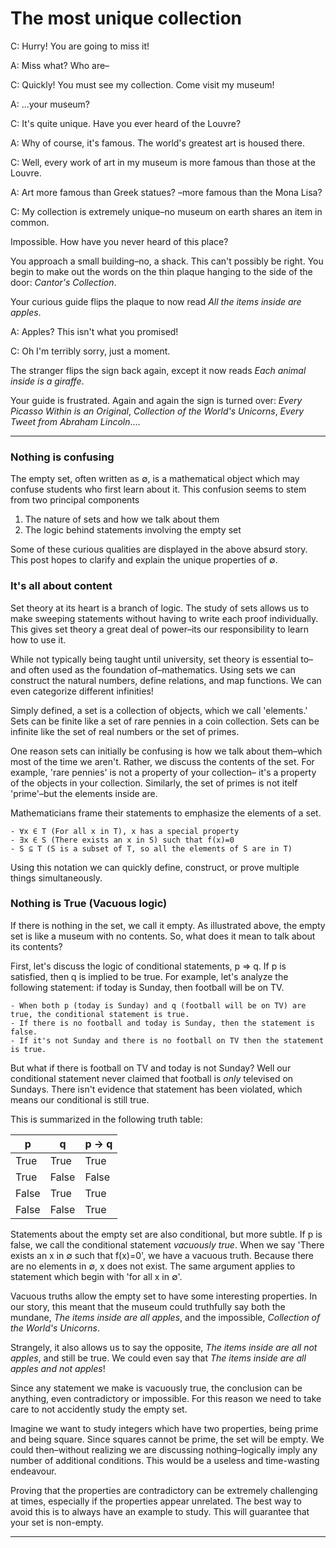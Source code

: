 # The most unique collection

C: Hurry! You are going to miss it!

A: Miss what? Who are–

C: Quickly! You must see my collection. Come visit my museum!

A: ...your museum?

C: It's quite unique. Have you ever heard of the Louvre?

A: Why of course, it's famous. The world's greatest art is housed there.

C: Well, every work of art in my museum is more famous than those at the Louvre.

A: Art more famous than Greek statues? –more famous than the Mona Lisa?

C: My collection is extremely unique–no museum on earth shares an item in common.

Impossible. How have you never heard of this place?

You approach a small building–no, a shack.
This can't possibly be right.
You begin to make out the words on the thin plaque hanging to the side of the door:
*Cantor's Collection*.

Your curious guide flips the plaque to now read *All the items inside are apples*.

A: Apples? This isn't what you promised!

C: Oh I'm terribly sorry, just a moment.

The stranger flips the sign back again,
except it now reads *Each animal inside is a giraffe*.

Your guide is frustrated. Again and again the sign is turned over:
*Every Picasso Within is an Original*, *Collection of the World's Unicorns*, *Every Tweet from Abraham Lincoln*....

------
### Nothing is confusing

The empty set, often written as ∅, is a mathematical object which may confuse students who first learn about it.
This confusion seems to stem from two principal components
1. The nature of sets and how we talk about them
1. The logic behind statements involving the empty set

Some of these curious qualities are displayed in the above absurd story. 
This post hopes to clarify and explain the unique properties of ∅.

### It's all about content

Set theory at its heart is a branch of logic.
The study of sets allows us to make sweeping statements without having to write each proof individually.
This gives set theory a great deal of power–its our responsibility to learn how to use it.

While not typically being taught until university,
set theory is essential to–and often used as the foundation of–mathematics.
Using sets we can construct the natural numbers,
define relations, and map functions.
We can even categorize different infinities!

Simply defined, a set is a collection of objects,
which we call 'elements.'
Sets can be finite like a set of rare pennies in a coin collection.
Sets can be infinite like the set of real numbers or the set of primes. 

One reason sets can initially be confusing is how we talk about them–which most of the time we aren't.
Rather, we discuss the contents of the set.
For example, 'rare pennies' is not a property of your collection–
it's a property of the objects in your collection.
Similarly, the set of primes is not itelf 'prime'–but the elements inside are.

Mathematicians frame their statements to emphasize the elements of a set.

    - ∀x ∈ T (For all x in T), x has a special property 
    - ∃x ∈ S (There exists an x in S) such that f(x)=0
    - S ⊆ T (S is a subset of T, so all the elements of S are in T)

Using this notation we can quickly define, construct, or prove multiple things simultaneously.


### Nothing is True (Vacuous logic)

If there is nothing in the set, we call it empty.
As illustrated above, the empty set is like a museum with no contents.
So, what does it mean to talk about its contents?

First, let's discuss the logic of conditional statements, p ⇒ q. 
If p is satisfied, then q is implied to be true.
For example, let's analyze the following statement:
if today is Sunday, then football will be on TV.

    - When both p (today is Sunday) and q (football will be on TV) are true, the conditional statement is true.
    - If there is no football and today is Sunday, then the statement is false.
    - If it's not Sunday and there is no football on TV then the statement is true.

But what if there is football on TV and today is not Sunday? 
Well our conditional statement never claimed that football is *only* televised on Sundays.
There isn't evidence that statement has been violated, which means our conditional is still true.

This is summarized in the following truth table:

| p        | q         | p → q  |
|----------|-----------|--------|
| True     |      True |   True |
|     True |     False |  False |
|    False |      True |   True |
| False    |     False |   True |

Statements about the empty set are also conditional, but more subtle.
If p is false, we call the conditional statement *vacuously true*.
When we say 'There exists an x in ∅ such that f(x)=0',
we have a vacuous truth.
Because there are no elements in ∅, x does not exist. 
The same argument applies to statement which begin with
'for all x in ∅'. 

Vacuous truths allow the empty set to have some interesting properties.
In our story, this meant that the museum could truthfully say both the mundane, *The items inside are all apples*,
and the impossible, *Collection of the World's Unicorns*. 

Strangely, it also allows us to say the opposite,
*The items inside are all not apples*, and still be true.
We could even say that *The items inside are all apples and not apples*!

Since any statement we make is vacuously true,
the conclusion can be anything, even contradictory or impossible.
For this reason we need to take care to not accidently study the empty set. 

Imagine we want to study integers which have two properties,
being prime and being square.
Since squares cannot be prime, the set will be empty.
We could then–without realizing we are discussing nothing–logically
imply any number of additional conditions. 
This would be a useless and time-wasting endeavour.

Proving that the properties are contradictory can be extremely challenging at times, 
especially if the properties appear unrelated.
The best way to avoid this is to always have an example to study.
This will guarantee that your set is non-empty.

----


